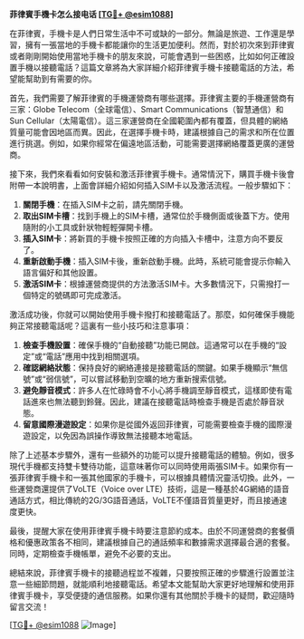 **菲律賓手機卡怎么接电话 [[TG💪+ @esim1088](https://t.me/s/esim1088)]**

在菲律賓，手機卡是人們日常生活中不可或缺的一部分。無論是旅遊、工作還是學習，擁有一張當地的手機卡都能讓你的生活更加便利。然而，對於初次來到菲律賓或者剛剛開始使用當地手機卡的朋友來說，可能會遇到一些困惑，比如如何正確設置手機以接聽電話？這篇文章將為大家詳細介紹菲律賓手機卡接聽電話的方法，希望能幫助到有需要的你。

首先，我們需要了解菲律賓的手機運營商有哪些選擇。菲律賓主要的手機運營商有三家：Globe Telecom（全球電信）、Smart Communications（智慧通信）和Sun Cellular（太陽電信）。這三家運營商在全國範圍內都有覆蓋，但具體的網絡質量可能會因地區而異。因此，在選擇手機卡時，建議根據自己的需求和所在位置進行挑選。例如，如果你經常在偏遠地區活動，可能需要選擇網絡覆蓋更廣的運營商。

接下來，我們來看看如何安裝和激活菲律賓手機卡。通常情況下，購買手機卡後會附帶一本說明書，上面會詳細介紹如何插入SIM卡以及激活流程。一般步驟如下：

1. **關閉手機**：在插入SIM卡之前，請先關閉手機。
2. **取出SIM卡槽**：找到手機上的SIM卡槽，通常位於手機側面或後蓋下方。使用隨附的小工具或針狀物輕輕彈開卡槽。
3. **插入SIM卡**：將新買的手機卡按照正確的方向插入卡槽中，注意方向不要反了。
4. **重新啟動手機**：插入SIM卡後，重新啟動手機。此時，系統可能會提示你輸入語言偏好和其他設置。
5. **激活SIM卡**：根據運營商提供的方法激活SIM卡。大多數情況下，只需撥打一個特定的號碼即可完成激活。

激活成功後，你就可以開始使用手機卡撥打和接聽電話了。那麼，如何確保手機能夠正常接聽電話呢？這裏有一些小技巧和注意事項：

1. **檢查手機設置**：確保手機的“自動接聽”功能已開啟。這通常可以在手機的“設定”或“電話”應用中找到相關選項。
2. **確認網絡狀態**：保持良好的網絡連接是接聽電話的關鍵。如果手機顯示“無信號”或“弱信號”，可以嘗試移動到空曠的地方重新搜索信號。
3. **避免靜音模式**：許多人在忙碌時會不小心將手機調至靜音模式，這樣即使有電話進來也無法聽到鈴聲。因此，建議在接聽電話時檢查手機是否處於靜音狀態。
4. **留意國際漫遊設定**：如果你是從國外返回菲律賓，可能需要檢查手機的國際漫遊設定，以免因為誤操作導致無法接聽本地電話。

除了上述基本步驟外，還有一些額外的功能可以提升接聽電話的體驗。例如，很多現代手機都支持雙卡雙待功能，這意味著你可以同時使用兩張SIM卡。如果你有一張菲律賓手機卡和一張其他國家的手機卡，可以根據具體情況靈活切換。此外，一些運營商還提供了VoLTE（Voice over LTE）技術，這是一種基於4G網絡的語音通話方式，相比傳統的2G/3G語音通話，VoLTE不僅語音質量更好，而且接通速度更快。

最後，提醒大家在使用菲律賓手機卡時要注意節約成本。由於不同運營商的套餐價格和優惠政策各不相同，建議根據自己的通話頻率和數據需求選擇最合適的套餐。同時，定期檢查手機帳單，避免不必要的支出。

總結來說，菲律賓手機卡的接聽過程並不複雜，只要按照正確的步驟進行設置並注意一些細節問題，就能順利地接聽電話。希望本文能幫助大家更好地理解和使用菲律賓手機卡，享受便捷的通信服務。如果你還有其他關於手機卡的疑問，歡迎隨時留言交流！

[[TG💪+ @esim1088](https://t.me/s/esim1088) ![Image](https://i.postimg.cc/4NQfJmqS/Snipaste-2025-05-13-00-14-12.png)]